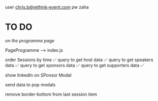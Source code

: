 user chris.b@rethink-event.com  pw zaha

# TO DO

*on the programme page*

PageProgramme --> index.js

order Sessions by time ✅
query to get host data ✅
query to get speakers data ✅
query to get sponsors data ✅
query to get supporters data ✅

show linkedIn on SPonsor Modal

send data to pop modals 

remove border-bottom from last session item